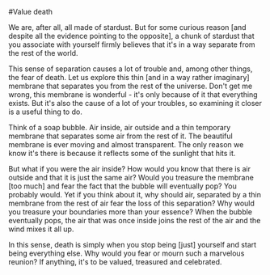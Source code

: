 #Value death

We are, after all, all made of stardust. But for some curious reason [and despite all the evidence pointing to the opposite], a chunk of stardust that you associate with yourself firmly believes that it's in a way separate from the rest of the world.

This sense of separation causes a lot of trouble and, among other things, the fear of death.
Let us explore this thin [and in a way rather imaginary] membrane that separates you from the rest of the universe. Don't get me wrong, this membrane is wonderful - it's only because of it that everything exists. But it's also the cause of a lot of your troubles, so examining it closer is a useful thing to do.

Think of a soap bubble. Air inside, air outside and a thin temporary membrane that separates some air from the rest of it. The beautiful membrane is ever moving and almost transparent. The only reason we know it's there is because it reflects some of the sunlight that hits it.

But what if you were the air inside? How would you know that there is air outside and that it is just the same air? Would you treasure the membrane  [too much] and fear the fact that the bubble will eventually pop? You probably would. Yet if you think about it, why should air, separated by a thin membrane from the rest of air fear the loss of this separation? Why would you treasure your boundaries more than your essence? When the bubble eventually pops, the air that was once inside joins the rest of the air and the wind mixes it all up.

In this sense, death is simply when you stop being [just] yourself and start being everything else. Why would you fear or mourn such a marvelous reunion? If anything, it's to be valued, treasured and celebrated.
